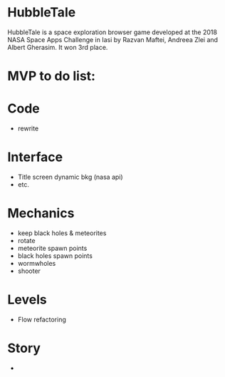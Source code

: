 # HubbleTale
HubbleTale is a space exploration browser game developed at the 2018 NASA Space Apps Challenge in Iasi by Razvan Maftei, Andreea Zlei and Albert Gherasim. It won 3rd place.

# MVP to do list:

# Code
- rewrite
# Interface
- Title screen dynamic bkg (nasa api)
- etc.
# Mechanics
- keep black holes & meteorites
- rotate
- meteorite spawn points
- black holes spawn points
- wormwholes
- shooter
# Levels
- Flow refactoring
# Story
-
